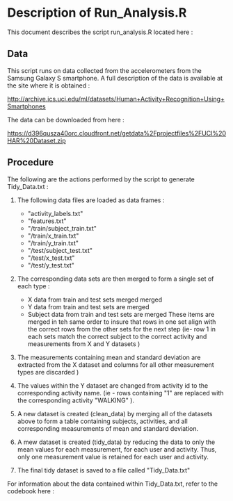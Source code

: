 

# Description of Run_Analysis.R

This document describes the script run_analysis.R located here :

## Data

This script runs on data collected from the accelerometers from the Samsung Galaxy S smartphone. A full description of the data is available at the site where it is obtained : 

http://archive.ics.uci.edu/ml/datasets/Human+Activity+Recognition+Using+Smartphones 

The data can be downloaded from here :

https://d396qusza40orc.cloudfront.net/getdata%2Fprojectfiles%2FUCI%20HAR%20Dataset.zip


## Procedure

The following are the actions performed by the script to generate Tidy_Data.txt :

1. The following data files are loaded as data frames :
	
	- "activity_labels.txt"
	- "features.txt"
	- "/train/subject_train.txt"
	- "/train/x_train.txt"
	- "/train/y_train.txt"
	- "/test/subject_test.txt"   
	- "/test/x_test.txt"
	- "/test/y_test.txt"

2. The corresponding data sets are then merged to form a single set of each type :
	- X data from train and test sets merged merged 
	- Y data from train and test sets are merged
	- Subject data from train and test sets are merged
	These items are merged in teh same order to insure that rows in one set align with the correct rows from the other sets for the next step (ie- row 1 in each sets match the correct subject to the correct activity and measurements from X and Y datasets )

3. The measurements containing mean and standard deviation are extracted from the X dataset and columns for all other measurement types are discarded )

4. The values within the Y dataset are changed from activity id to the corresponding activity name. (ie - rows containing "1" are replaced with the corresponding activity "WALKING" ).

5. A new dataset is created (clean_data) by merging all of the datasets above to form a table containing subjects, activities, and all corresponding measurements of mean and standard deviation.

6. A mew dataset is created (tidy_data) by reducing the data to only the mean values for each measurement, for each user and activity. Thus, only one measurement value is retained for each user and activity. 

7. The final tidy dataset is saved to a file called "Tidy_Data.txt"

For information about the data contained within Tidy_Data.txt, refer to the codebook here :


